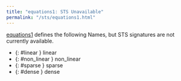 ```yaml
---
title: "equations1: STS Unavailable"
permalink: "/sts/equations1.html"
---
```






[equations1](/cd/equations1)
defines the following Names, but STS signatures are not currently available.


 *  {: #linear } linear
 *  {: #non_linear } non_linear
 *  {: #sparse } sparse
 *  {: #dense } dense